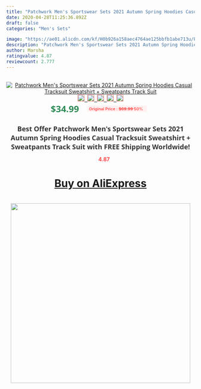 ```yaml
---
title: "Patchwork Men's Sportswear Sets 2021 Autumn Spring Hoodies Casual Tracksuit Sweatshirt + Sweatpants Track Suit"
date: 2020-04-28T11:25:36.892Z
draft: false
categories: "Men's Sets"

image: "https://ae01.alicdn.com/kf/H0b926a158aec4764ae125bbfb1abe713u/Patchwork-Men-s-Sportswear-Sets-2021-Autumn-Spring-Hoodies-Casual-Tracksuit-Sweatshirt-Sweatpants-Track-Suit.jpg"
description: "Patchwork Men's Sportswear Sets 2021 Autumn Spring Hoodies Casual Tracksuit Sweatshirt + Sweatpants Track Suit"
author: Marsha
ratingvalue: 4.87
reviewcount: 2.777
---
```

<br>
<div style="text-align: center;">
<a href="https://s.click.aliexpress.com/e/_9yugRb" target="_blank" rel="nofollow noopener noreferrer"><img alt="Patchwork Men's Sportswear Sets 2021 Autumn Spring Hoodies Casual Tracksuit Sweatshirt + Sweatpants Track Suit" class="magnifier-image" src="https://ae01.alicdn.com/kf/H0b926a158aec4764ae125bbfb1abe713u/Patchwork-Men-s-Sportswear-Sets-2021-Autumn-Spring-Hoodies-Casual-Tracksuit-Sweatshirt-Sweatpants-Track-Suit.jpg_640x640.jpg">
<br>
<img style="border:1px solid salmon" src="https://ae01.alicdn.com/kf/H0b926a158aec4764ae125bbfb1abe713u/Patchwork-Men-s-Sportswear-Sets-2021-Autumn-Spring-Hoodies-Casual-Tracksuit-Sweatshirt-Sweatpants-Track-Suit.jpg_120x120.jpg">&nbsp;&nbsp;<img style="border:1px solid salmon" src="https://ae01.alicdn.com/kf/Hfcaf0c5c88844700907ebd738a47f185r/Patchwork-Men-s-Sportswear-Sets-2021-Autumn-Spring-Hoodies-Casual-Tracksuit-Sweatshirt-Sweatpants-Track-Suit.jpg_120x120.jpg">&nbsp;&nbsp;<img style="border:1px solid salmon" src="https://ae01.alicdn.com/kf/Haebe8f1f20e34d048c861d1f463b33715/Patchwork-Men-s-Sportswear-Sets-2021-Autumn-Spring-Hoodies-Casual-Tracksuit-Sweatshirt-Sweatpants-Track-Suit.jpg_120x120.jpg">&nbsp;&nbsp;<img style="border:1px solid salmon" src="https://ae01.alicdn.com/kf/H9426c46c1219440c8a6c2a07bbec4e07i/Patchwork-Men-s-Sportswear-Sets-2021-Autumn-Spring-Hoodies-Casual-Tracksuit-Sweatshirt-Sweatpants-Track-Suit.jpg_120x120.jpg">&nbsp;&nbsp;<img style="border:1px solid salmon" src="https://ae01.alicdn.com/kf/H705c4c2a774f4baca668a98ed1ebd0eeI/Patchwork-Men-s-Sportswear-Sets-2021-Autumn-Spring-Hoodies-Casual-Tracksuit-Sweatshirt-Sweatpants-Track-Suit.jpg_120x120.jpg"></a></div><br0>
<div style="text-align: center;"><span style="background-color: white; border: 0px; box-sizing: border-box; color: seagreen; display: inline-block; font-family: &quot;open sans&quot; , &quot;arial&quot; , &quot;helvetica&quot; , sans-serif , &quot;heiti&quot;; font-size: 24px; font-stretch: inherit; font-weight: 700; line-height: inherit; margin: 0px 10px 0px 0px; padding: 0px; vertical-align: middle;">$34.99 </span>
<span style="background: rgb(255 , 241 , 241); border-radius: 3px; border: 0px; box-sizing: border-box; color: #ff4747; display: inline-block; font-family: inherit; font-size: 12px; font-stretch: inherit; font-style: inherit; font-variant: inherit; font-weight: 600; line-height: inherit; margin: 0px; padding: 2px 5px; transform: scale(0.9); vertical-align: middle;">Original Price : <b style="text-decoration: line-through;">$69.99 </b> 50%&nbsp;&nbsp;</span></div>
<h1 style="color: #333333; display: inline-block; font-family: &quot;open sans&quot; , &quot;arial&quot; , &quot;helvetica&quot; , sans-serif , &quot;heiti&quot;; font-size: 18px; font-stretch: inherit; font-weight: 700; text-align: center;">Best Offer Patchwork Men's Sportswear Sets 2021 Autumn Spring Hoodies Casual Tracksuit Sweatshirt + Sweatpants Track Suit with FREE Shipping Worldwide!</h1>
<div style="color: #ff4747; text-align: center;">
<img src="https://4.bp.blogspot.com/-M0ZcTcb-5uY/XleCXlxnR4I/AAAAAAAAAEc/OrjgMkXV1oMQFaCRZj5HQwOCBcu3w1FegCPcBGAYYCw/s1600/star.png" style="height: 15px;">&nbsp;<b>4.87</b></div>
<div class="button_cont" align="center"><a class="buynow_a" href="https://s.click.aliexpress.com/e/_9yugRb" target="_blank" rel="nofollow noopener noreferrer"><H1>Buy on AliExpress</H1></a></div><br>
<div class="separator" style="clear: both; text-align: center;">
<img src="https://lh3.googleusercontent.com/-pTy5HemUv9M/XlePHvY0dAI/AAAAAAAAAE4/0nX5iRUoIWY8eMW9Dpxeirr157OZliDIgCLcBGAsYHQ/s1600/badge.gif" width="480">
</div>
